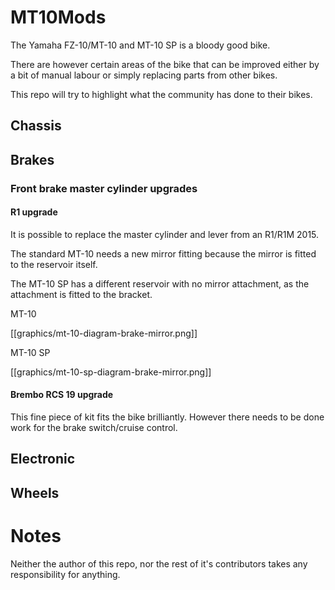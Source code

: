 # MT10Mods

The Yamaha FZ-10/MT-10 and MT-10 SP is a bloody good bike. 

There are however certain areas of the bike that can be improved either by a bit of manual labour or simply replacing parts from other bikes.

This repo will try to highlight what the community has done to their bikes.

## Chassis

## Brakes

### Front brake master cylinder upgrades

#### R1 upgrade
It is possible to replace the master cylinder and lever from an R1/R1M 2015.

The standard MT-10 needs a new mirror fitting because the mirror is fitted to the reservoir itself.

The MT-10 SP has a different reservoir with no mirror attachment, as the attachment is fitted to the bracket.

MT-10

[[graphics/mt-10-diagram-brake-mirror.png]]

MT-10 SP

[[graphics/mt-10-sp-diagram-brake-mirror.png]]

#### Brembo RCS 19 upgrade
This fine piece of kit fits the bike brilliantly. However there needs to be done work for the brake switch/cruise control.

## Electronic

## Wheels

# Notes

Neither the author of this repo, nor the rest of it's contributors takes any responsibility for anything. 